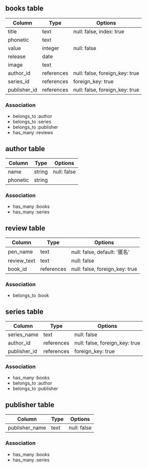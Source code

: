 ## books table

|Column|Type|Options|
|------|----|-------|
|title|text|null: false, index: true|
|phonetic|text| |
|value|integer|null: false|
|release|date| |
|image|text| |
|author_id|references|null: false, foreign_key: true|
|series_id|references|foreign_key: true|
|publisher_id|references|null: false, foreign_key: true|

### Association
- belongs_to :author
- belongs_to :series
- belongs_to :publisher
- has_many :reviews


## author table
|Column|Type|Options|
|------|----|-------|
|name|string|null: false|
|phonetic|string| |

### Association
- has_many :books
- has_many :series


## review table
|Column|Type|Options|
|------|----|-------|
|pen_name|text|null: false, default: '匿名'|
|review_text|text|null: false|
|book_id|references|null: false, foreign_key: true|

### Association
- belongs_to :book


## series table
|Column|Type|Options|
|------|----|-------|
|series_name|text|null: false|
|author_id|references|null: false, foreign_key: true|
|publisher_id|references|foreign_key: true|

### Association
- has_many :books
- belongs_to :author
- belongs_to :publisher


## publisher table
|Column|Type|Options|
|------|----|-------|
|publisher_name|text|null: false|

### Association
- has_many :books
- has_many :series
